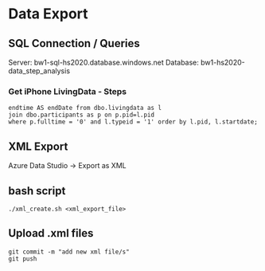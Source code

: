 # Data Export

## SQL Connection / Queries
Server: bw1-sql-hs2020.database.windows.net
Database: bw1-hs2020-data_step_analysis

### Get iPhone LivingData - Steps
```select l.pid, source, unit, value, startdate AS startDate, 
endtime AS endDate from dbo.livingdata as l
join dbo.participants as p on p.pid=l.pid
where p.fulltime = '0' and l.typeid = '1' order by l.pid, l.startdate;
```

## XML Export
Azure Data Studio -> Export as XML

## bash script

```chmod a+x xml_create.sh
./xml_create.sh <xml_export_file>
```

## Upload <pid>.xml files
```git add <pid>.xml
git commit -m "add new xml file/s"
git push 
```
